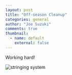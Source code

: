 ```yaml
---
layout: post
title: "Off-season Cleanup"
categories: general
author: "Joe Suzuki"
comments: true
thumbnail:
  - name: default
    external: false
---
```


Working hard!

![stringing system](https://imgur.com/6iCTNdT)
